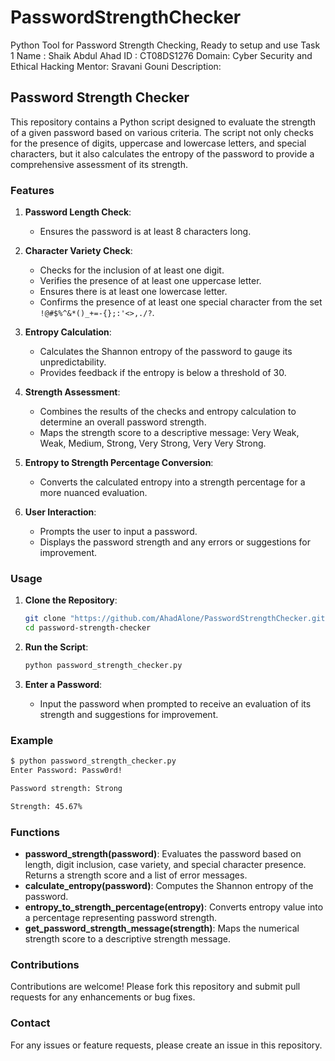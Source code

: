 # PasswordStrengthChecker
Python Tool for Password Strength Checking, Ready to setup and use
Task 1
Name : Shaik Abdul Ahad
ID : CT08DS1276
Domain: Cyber Security and Ethical Hacking
Mentor: Sravani Gouni
Description:
## Password Strength Checker

This repository contains a Python script designed to evaluate the strength of a given password based on various criteria. The script not only checks for the presence of digits, uppercase and lowercase letters, and special characters, but it also calculates the entropy of the password to provide a comprehensive assessment of its strength. 

### Features

1. **Password Length Check**:
   - Ensures the password is at least 8 characters long.

2. **Character Variety Check**:
   - Checks for the inclusion of at least one digit.
   - Verifies the presence of at least one uppercase letter.
   - Ensures there is at least one lowercase letter.
   - Confirms the presence of at least one special character from the set `!@#$%^&*()_+=-{};:'<>,./?`.

3. **Entropy Calculation**:
   - Calculates the Shannon entropy of the password to gauge its unpredictability.
   - Provides feedback if the entropy is below a threshold of 30.

4. **Strength Assessment**:
   - Combines the results of the checks and entropy calculation to determine an overall password strength.
   - Maps the strength score to a descriptive message: Very Weak, Weak, Medium, Strong, Very Strong, Very Very Strong.

5. **Entropy to Strength Percentage Conversion**:
   - Converts the calculated entropy into a strength percentage for a more nuanced evaluation.

6. **User Interaction**:
   - Prompts the user to input a password.
   - Displays the password strength and any errors or suggestions for improvement.

### Usage

1. **Clone the Repository**:
   ```sh
   git clone "https://github.com/AhadAlone/PasswordStrengthChecker.git"
   cd password-strength-checker
   ```

2. **Run the Script**:
   ```sh
   python password_strength_checker.py
   ```

3. **Enter a Password**:
   - Input the password when prompted to receive an evaluation of its strength and suggestions for improvement.

### Example

```sh
$ python password_strength_checker.py
Enter Password: Passw0rd!

Password strength: Strong

Strength: 45.67%
```

### Functions

- **password_strength(password)**: Evaluates the password based on length, digit inclusion, case variety, and special character presence. Returns a strength score and a list of error messages.
- **calculate_entropy(password)**: Computes the Shannon entropy of the password.
- **entropy_to_strength_percentage(entropy)**: Converts entropy value into a percentage representing password strength.
- **get_password_strength_message(strength)**: Maps the numerical strength score to a descriptive strength message.


### Contributions

Contributions are welcome! Please fork this repository and submit pull requests for any enhancements or bug fixes.

### Contact

For any issues or feature requests, please create an issue in this repository.
